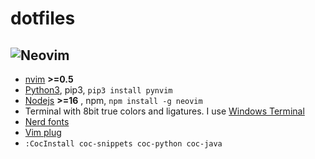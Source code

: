 # dotfiles

## ![Neovim](https://img.shields.io/badge/NeoVim-%2357A143.svg?&style=for-the-badge&logo=neovim&logoColor=white)
* [nvim](https://github.com/neovim/neovim) **>=0.5**
* [Python3](https://python.org), pip3, `pip3 install pynvim`
* [Nodejs](https://nodejs.org/en/) **>=16** , npm, `npm install -g neovim`
* Terminal with 8bit true colors and ligatures. I use [Windows Terminal](https://github.com/microsoft/terminal)
* [Nerd fonts](https://github.com/ryanoasis/nerd-fonts)
* [Vim plug](https://github.com/junegunn/vim-plug)
* `:CocInstall coc-snippets coc-python coc-java`
